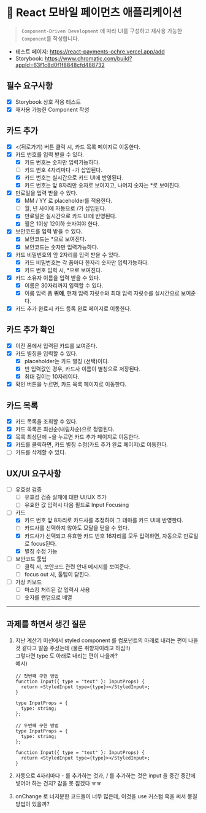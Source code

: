# 🚀 React 모바일 페이먼츠 애플리케이션

> `Component-Driven Development` 에 따라 UI를 구성하고 재사용 가능한 `Component`를 작성합니다.

- 테스트 페이지: https://react-payments-ochre.vercel.app/add
- Storybook: https://www.chromatic.com/build?appId=63f1c8d0f1f8848cfd488732

## 필수 요구사항

- [x] Storybook 상호 작용 테스트
- [x] 재사용 가능한 Component 작성

## 카드 추가

- [x] <(뒤로가기) 버튼 클릭 시, 카드 목록 페이지로 이동한다.
- [x] 카드 번호를 입력 받을 수 있다.
  - [x] 카드 번호는 숫자만 입력가능하다.
  - [ ] 카드 번호 4자리마다 -가 삽입된다.
  - [x] 카드 번호는 실시간으로 카드 UI에 반영된다.
  - [x] 카드 번호는 앞 8자리만 숫자로 보여지고, 나머지 숫자는 \*로 보여진다.
- [x] 만료일을 입력 받을 수 있다.
  - [x] MM / YY 로 placeholder를 적용한다.
  - [ ] 월, 년 사이에 자동으로 /가 삽입된다.
  - [x] 만료일은 실시간으로 카드 UI에 반영된다.
  - [x] 월은 1이상 12이하 숫자여야 한다.
- [x] 보안코드를 입력 받을 수 있다.
  - [x] 보안코드는 \*으로 보여진다.
  - [x] 보안코드는 숫자만 입력가능하다.
- [x] 카드 비밀번호의 앞 2자리를 입력 받을 수 있다.
  - [x] 카드 비밀번호는 각 폼마다 한자리 숫자만 입력가능하다.
  - [x] 카드 번호 입력 시, \*으로 보여진다.
- [x] 카드 소유자 이름을 입력 받을 수 있다.
  - [x] 이름은 30자리까지 입력할 수 있다.
  - [x] 이름 입력 폼 **위에**, 현재 입력 자릿수와 최대 입력 자릿수를 실시간으로 보여준다.
- [x] 카드 추가 완료시 카드 등록 완료 페이지로 이동한다.

## 카드 추가 확인

- [x] 이전 폼에서 입력된 카드를 보여준다.
- [x] 카드 별칭을 입력할 수 있다.
  - [x] placeholder는 카드 별칭 (선택)이다.
  - [x] 빈 입력값인 경우, 카드사 이름이 별칭으로 저장된다.
  - [x] 최대 길이는 10자리이다.
- [x] 확인 버튼을 누르면, 카드 목록 페이지로 이동한다.

## 카드 목록

- [x] 카드 목록을 조회할 수 있다.
- [x] 카드 목록은 최신순(내림차순)으로 정렬된다.
- [x] 목록 최상단에 +을 누르면 카드 추가 페이지로 이동한다.
- [x] 카드를 클릭하면, 카드 별칭 수정(카드 추가 완료 페이지)로 이동한다.
- [ ] 카드를 삭제할 수 있다.

## UX/UI 요구사항

- [ ] 유효성 검증
  - [ ] 유효성 검증 실패에 대한 UI/UX 추가
  - [ ] 유효한 값 입력시 다음 필드로 Input Focusing
- [ ] 카드
  - [x] 카드 번호 앞 8자리로 카드사를 추정하여 그 테마를 카드 UI에 반영한다.
  - [ ] 카드사를 선택하지 않아도 모달을 닫을 수 있다.
  - [x] 카드사가 선택되고 유효한 카드 번호 16자리를 모두 입력하면, 자동으로 만료일로 focus된다.
  - [x] 별칭 수정 가능
- [ ] 보안코드 툴팁
  - [ ] 클릭 시, 보안코드 관련 안내 메시지를 보여준다.
  - [ ] focus out 시, 툴팁이 닫힌다.
- [ ] 가상 키보드
  - [ ] 마스킹 처리된 값 입력시 사용
  - [ ] 숫자를 랜덤으로 배열

---

## 과제를 하면서 생긴 질문

1. 지난 계산기 미션에서 styled component 를 컴포넌트의 아래로 내리는 편이 나을 것 같다고 말씀 주셨는데 (물론 취향차이라고 하심!!)  
    그렇다면 type 도 아래로 내리는 편이 나을까?  
    예시)

   ```tsx
   // 첫번째 구현 방법
   function Input({ type = "text" }: InputProps) {
     return <StyledInput type={type}></StyledInput>;
   }

   type InputProps = {
     type: string;
   };

   // 두번째 구현 방법
   type InputProps = {
     type: string;
   };

   function Input({ type = "text" }: InputProps) {
     return <StyledInput type={type}></StyledInput>;
   }
   ```

2. 자동으로 4자리마다 - 를 추가하는 것과, / 를 추가하는 것은 input 을 중간 중간에 넣어야 하는 건지? 감을 못 잡겠다 ㅠㅠ
3. onChange 로 너저분한 코드들이 너무 많은데, 이것을 use 커스텀 훅을 써서 뭉칠 방법이 있을까?
